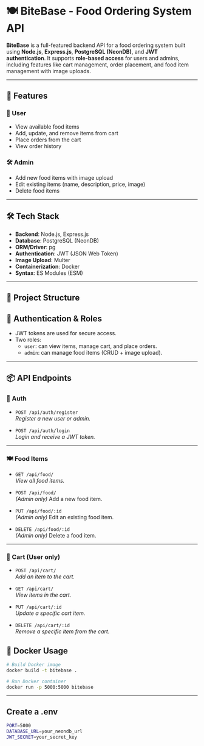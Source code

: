 # 🍽️ BiteBase - Food Ordering System API

**BiteBase** is a full-featured backend API for a food ordering system built using **Node.js**, **Express.js**, **PostgreSQL (NeonDB)**, and **JWT authentication**. It supports **role-based access** for users and admins, including features like cart management, order placement, and food item management with image uploads.

---

## 🚀 Features

### 👤 User
- View available food items
- Add, update, and remove items from cart
- Place orders from the cart
- View order history

### 🛠️ Admin
- Add new food items with image upload
- Edit existing items (name, description, price, image)
- Delete food items

---

## 🛠️ Tech Stack

- **Backend**: Node.js, Express.js
- **Database**: PostgreSQL (NeonDB)
- **ORM/Driver**: pg
- **Authentication**: JWT (JSON Web Token)
- **Image Upload**: Multer
- **Containerization**: Docker
- **Syntax**: ES Modules (ESM)

---

## 📁 Project Structure

## 🔐 Authentication & Roles

- JWT tokens are used for secure access.
- Two roles:
  - `user`: can view items, manage cart, and place orders.
  - `admin`: can manage food items (CRUD + image upload).

---


## 📦 API Endpoints

### 🔐 Auth

- `POST /api/auth/register`  
  _Register a new user or admin._

- `POST /api/auth/login`  
  _Login and receive a JWT token._

---

### 🍽️ Food Items

- `GET /api/food/`  
  _View all food items._

- `POST /api/food/`  
  _(Admin only)_ Add a new food item.

- `PUT /api/food/:id`  
  _(Admin only)_ Edit an existing food item.

- `DELETE /api/food/:id`  
  _(Admin only)_ Delete a food item.

---

### 🛒 Cart (User only)

- `POST /api/cart/`  
  _Add an item to the cart._

- `GET /api/cart/`  
  _View items in the cart._

- `PUT /api/cart/:id`  
  _Update a specific cart item._

- `DELETE /api/cart/:id`  
  _Remove a specific item from the cart._

## 🐳 Docker Usage

```bash
# Build Docker image
docker build -t bitebase .

# Run Docker container
docker run -p 5000:5000 bitebase

```
---

## Create a .env
```bash
PORT=5000
DATABASE_URL=your_neondb_url
JWT_SECRET=your_secret_key
```
